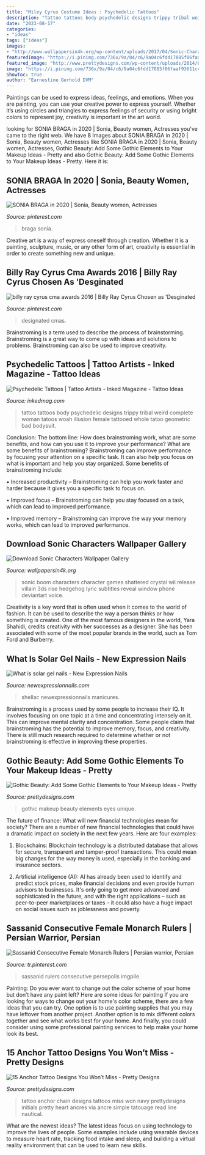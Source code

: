 ```yaml
---
title: "Miley Cyrus Costume Ideas : Psychedelic Tattoos"
description: "Tattoo tattoos body psychedelic designs trippy tribal weird complete woman tatoos woah illusion female tattooed whole tatoo geometric bad bodysuit"
date: "2023-08-17"
categories:
- "ideas"
tags: ["ideas"]
images:
- "http://www.wallpapersin4k.org/wp-content/uploads/2017/04/Sonic-Characters-Wallpaper-22.jpg"
featuredImage: "https://i.pinimg.com/736x/9a/04/c6/9a04c6fdd17885f06faaf93611cc746b--braga-.jpg"
featured_image: "http://www.prettydesigns.com/wp-content/uploads/2014/09/Anchor-and-Chain-Tattoo.jpg"
image: "https://i.pinimg.com/736x/9a/04/c6/9a04c6fdd17885f06faaf93611cc746b--braga-.jpg"
ShowToc: true
author: "Earnestine Gerhold DVM"
---
```



Paintings can be used to express ideas, feelings, and emotions.
When you are painting, you can use your creative power to express yourself. Whether it’s using circles and triangles to express feelings of security or using bright colors to represent joy, creativity is important in the art world.

	

		
looking for SONIA BRAGA in 2020 | Sonia, Beauty women, Actresses you've came to the right web. We have 8 Images about SONIA BRAGA in 2020 | Sonia, Beauty women, Actresses like SONIA BRAGA in 2020 | Sonia, Beauty women, Actresses, Gothic Beauty: Add Some Gothic Elements to Your Makeup Ideas - Pretty and also Gothic Beauty: Add Some Gothic Elements to Your Makeup Ideas - Pretty. Here it is:
		
    
## SONIA BRAGA In 2020 | Sonia, Beauty Women, Actresses

<img loading=lazy src="https://i.pinimg.com/736x/9a/04/c6/9a04c6fdd17885f06faaf93611cc746b--braga-.jpg" onerror="this.onerror=null;this.src='https://tse1.mm.bing.net/th?id=OIP.sKMqN31At2yt1EbEJ_EDSgAAAA&amp;pid=15.1';" alt="SONIA BRAGA in 2020 | Sonia, Beauty women, Actresses">

_Source: pinterest.com_

>braga sonia. 

	

Creative art is a way of express oneself through creation. Whether it is a painting, sculpture, music, or any other form of art, creativity is essential in order to create something new and unique.

    
## Billy Ray Cyrus Cma Awards 2016 | Billy Ray Cyrus Chosen As &#039;Desginated

<img loading=lazy src="https://i.pinimg.com/736x/df/f0/74/dff0743e711364a29794722a5e039155--designated-survivor-billy-ray.jpg" onerror="this.onerror=null;this.src='https://tse3.mm.bing.net/th?id=OIP.xevTEJpe6r9XtsOTqXZOdAHaLG&amp;pid=15.1';" alt="billy ray cyrus cma awards 2016 | Billy Ray Cyrus Chosen as &#039;Desginated">

_Source: pinterest.com_

>designated cmas. 

	

Brainstroming is a term used to describe the process of brainstorming. Brainstroming is a great way to come up with ideas and solutions to problems. Brainstroming can also be used to improve creativity.

    
## Psychedelic Tattoos | Tattoo Artists - Inked Magazine - Tattoo Ideas

<img loading=lazy src="https://www.inkedmag.com/.image/ar_3:2%2Cc_limit%2Ccs_srgb%2Cq_auto:good%2Cw_700/MTU5MDMyMzY3MDIyOTQxODQ1/screen-shot-2016-01-21-at-52840-pm.png" onerror="this.onerror=null;this.src='https://tse2.mm.bing.net/th?id=OIP.JbnNMNrTEMC-3sxzYaJiZAAAAA&amp;pid=15.1';" alt="Psychedelic Tattoos | Tattoo Artists - Inked Magazine - Tattoo Ideas">

_Source: inkedmag.com_

>tattoo tattoos body psychedelic designs trippy tribal weird complete woman tatoos woah illusion female tattooed whole tatoo geometric bad bodysuit. 

	

Conclusion: The bottom line: How does brainstroming work, what are some benefits, and how can you use it to improve your performance?
What are some benefits of brainstroming?
Brainstroming can improve performance by focusing your attention on a specific task. It can also help you focus on what is important and help you stay organized. Some benefits of brainstroming include:

• Increased productivity – Brainstroming can help you work faster and harder because it gives you a specific task to focus on.

• Improved focus – Brainstroming can help you stay focused on a task, which can lead to improved performance.

• Improved memory – Brainstroming can improve the way your memory works, which can lead to improved performance.

    
## Download Sonic Characters Wallpaper Gallery

<img loading=lazy src="http://www.wallpapersin4k.org/wp-content/uploads/2017/04/Sonic-Characters-Wallpaper-22.jpg" onerror="this.onerror=null;this.src='https://tse4.mm.bing.net/th?id=OIP.EMslVH4Kb3gxWdcu4MHnawHaEx&amp;pid=15.1';" alt="Download Sonic Characters Wallpaper Gallery">

_Source: wallpapersin4k.org_

>sonic boom characters character games shattered crystal wii release villain 3ds rise hedgehog lyric subtitles reveal window phone deviantart voice. 

	

Creativity is a key word that is often used when it comes to the world of fashion. It can be used to describe the way a person thinks or how something is created. One of the most famous designers in the world, Yara Shahidi, credits creativity with her successes as a designer. She has been associated with some of the most popular brands in the world, such as Tom Ford and Burberry.

    
## What Is Solar Gel Nails - New Expression Nails

<img loading=lazy src="https://newexpressionnails.com/wp-content/uploads/parser/what-is-solar-gel-nails-2.jpg" onerror="this.onerror=null;this.src='https://tse3.mm.bing.net/th?id=OIP.0ntux7DfjY4aRozTCiuYJAHaJ3&amp;pid=15.1';" alt="What is solar gel nails - New Expression Nails">

_Source: newexpressionnails.com_

>shellac newexpressionnails manicures. 

	

Brainstroming is a process used by some people to increase their IQ. It involves focusing on one topic at a time and concentrating intensely on it. This can improve mental clarity and concentration. Some people claim that brainstroming has the potential to improve memory, focus, and creativity. There is still much research required to determine whether or not brainstroming is effective in improving these properties.

    
## Gothic Beauty: Add Some Gothic Elements To Your Makeup Ideas - Pretty

<img loading=lazy src="http://www.prettydesigns.com/wp-content/uploads/2013/10/gothic-makeup-with-violet-color.jpg" onerror="this.onerror=null;this.src='https://tse3.mm.bing.net/th?id=OIP.V6648RejY-ruMOazVgpDXwHaJ7&amp;pid=15.1';" alt="Gothic Beauty: Add Some Gothic Elements to Your Makeup Ideas - Pretty">

_Source: prettydesigns.com_

>gothic makeup beauty elements eyes unique. 

	

The future of finance: What will new financial technologies mean for society?
There are a number of new financial technologies that could have a dramatic impact on society in the next few years. Here are four examples:
1. Blockchains: Blockchain technology is a distributed database that allows for secure, transparent and tamper-proof transactions. This could mean big changes for the way money is used, especially in the banking and insurance sectors.

2. Artificial intelligence (AI): AI has already been used to identify and predict stock prices, make financial decisions and even provide human advisors to businesses. It's only going to get more advanced and sophisticated in the future, and with the right applications – such as peer-to-peer marketplaces or taxes – it could also have a huge impact on social issues such as joblessness and poverty.


    
## Sassanid Consecutive Female Monarch Rulers | Persian Warrior, Persian

<img loading=lazy src="https://i.pinimg.com/736x/52/c8/f2/52c8f2abc8f370f524d051d2907ce794.jpg" onerror="this.onerror=null;this.src='https://tse2.mm.bing.net/th?id=OIP.p4blGX66YO4tFfG4Vv5L2gHaJQ&amp;pid=15.1';" alt="Sassanid Consecutive Female Monarch Rulers | Persian warrior, Persian">

_Source: tr.pinterest.com_

>sassanid rulers consecutive persepolis imgpile. 

	

Painting: Do you ever want to change out the color scheme of your home but don’t have any paint left? Here are some ideas for painting
If you are looking for ways to change out your home's color scheme, there are a few ideas that you can try. One option is to use painting supplies that you may have leftover from another project. Another option is to mix different colors together and see what works best for your home. And finally, you could consider using some professional painting services to help make your home look its best.

    
## 15 Anchor Tattoo Designs You Won’t Miss - Pretty Designs

<img loading=lazy src="http://www.prettydesigns.com/wp-content/uploads/2014/09/Anchor-and-Chain-Tattoo.jpg" onerror="this.onerror=null;this.src='https://tse1.mm.bing.net/th?id=OIP.4lbYkb9hp-3vBVpAvuYBEQHaK8&amp;pid=15.1';" alt="15 Anchor Tattoo Designs You Won’t Miss - Pretty Designs">

_Source: prettydesigns.com_

>tattoo anchor chain designs tattoos miss won navy prettydesigns initials pretty heart ancres via ancre simple tatouage read line nautical. 

	

What are the newest ideas?
The latest ideas focus on using technology to improve the lives of people. Some examples include using wearable devices to measure heart rate, tracking food intake and sleep, and building a virtual reality environment that can be used to learn new skills.

